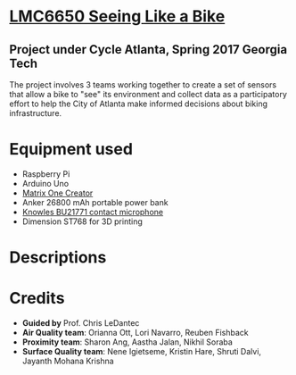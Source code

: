 # [LMC6650 Seeing Like a Bike](http://ledantec.net/teaching/lmc-6650-spring-2017/)
## Project under Cycle Atlanta, Spring 2017 Georgia Tech

The project involves 3 teams working together to create a set of sensors that allow a bike to "see" its environment and collect data as a participatory effort to help the City of Atlanta make informed decisions about biking infrastructure.

# Equipment used
* Raspberry Pi
* Arduino Uno
* [Matrix One Creator](http://creator.matrix.one)
* Anker 26800 mAh portable power bank
* [Knowles BU21771 contact microphone](www.digikey.com/product-detail/en/knowles/BU-21771-000/423-1004-ND/458515)
* Dimension ST768 for 3D printing

# Descriptions


# Credits
* **Guided by** Prof. Chris LeDantec
* **Air Quality team**: Orianna Ott, Lori Navarro, Reuben Fishback
* **Proximity team**: Sharon Ang, Aastha Jalan, Nikhil Soraba
* **Surface Quality team**: Nene Igietseme, Kristin Hare, Shruti Dalvi, Jayanth Mohana Krishna
